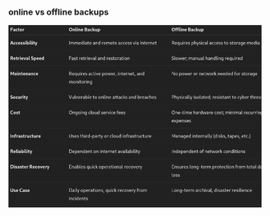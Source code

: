 ### online vs offline backups

![Pasted image 20251006113415.png](../../images/Pasted%20image%2020251006113415.png)